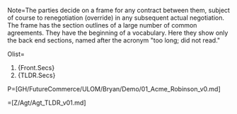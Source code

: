 Note=The parties decide on a frame for any contract between them, subject of course to renegotiation (override) in any subsequent actual negotiation.  The frame has the section outlines of a large number of common agreements.  They have the beginning of a vocabulary.  Here they show only the back end sections, named after the acronym "too long; did not read."

Olist=<ol><li>{Front.Secs}<li>{TLDR.Secs}</ol>

P=[GH/FutureCommerce/ULOM/Bryan/Demo/01_Acme_Robinson_v0.md]  

=[Z/Agt/Agt_TLDR_v01.md]